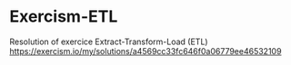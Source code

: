 # Exercism-ETL
Resolution of exercice Extract-Transform-Load (ETL)
https://exercism.io/my/solutions/a4569cc33fc646f0a06779ee46532109
